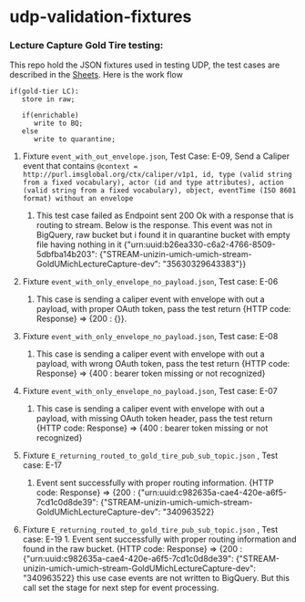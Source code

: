 # udp-validation-fixtures

### Lecture Capture Gold Tire testing:
This repo hold the JSON fixtures used in testing UDP, the test cases are described in the [Sheets](https://docs.google.com/spreadsheets/d/1XGj76VRC1t2NH3LeA60U2rHqogqx_CIy1KAL48Cv5NQ/edit#gid=0). Here is the work flow 
```
if(gold-tier LC):
   store in raw;

   if(enrichable)
      write to BQ;
   else
      write to quarantine;
```

1. Fixture `event_with_out_envelope.json`, Test Case: E-09, Send a Caliper event that contains 
    `@context = http://purl.imsglobal.org/ctx/caliper/v1p1, id, type (valid string from a fixed vocabulary), actor (id and type attributes), action (valid string from a fixed vocabulary), object, eventTime (ISO 8601 format) without an envelope`
    1. This test case failed as Endpoint sent 200 Ok with a response that is routing to stream. Below is the response. This event was not in BigQuery, raw bucket but i found it in quarantine bucket with empty file having nothing in it
        {"urn:uuid:b26ea330-c6a2-4766-8509-5dbfba14b203": {"STREAM-unizin-umich-umich-stream-GoldUMichLectureCapture-dev": "35630329643383"}}
        
2. Fixture `event_with_only_envelope_no_payload.json`, Test case: E-06
    1. This case is sending a caliper event with envelope with out a payload, with proper OAuth token, pass the test return {HTTP code: Response} => {200 : {}}. 
3. Fixture `event_with_only_envelope_no_payload.json`, Test case: E-08
    1. This case is sending a caliper event with envelope with out a payload, with wrong OAuth token, pass the test return {HTTP code: Response} => {400 : bearer token missing or not recognized}
4. Fixture `event_with_only_envelope_no_payload.json`, Test case: E-07
    1. This case is sending a caliper event with envelope with out a payload, with missing OAuth token header, pass the test return {HTTP code: Response} => {400 : bearer token missing or not recognized}
5. Fixture `E_returning_routed_to_gold_tire_pub_sub_topic.json` , Test case: E-17
    1. Event sent successfully with proper routing information. {HTTP code: Response} => {200 : {"urn:uuid:c982635a-cae4-420e-a6f5-7cd1c0d8de39": {"STREAM-unizin-umich-umich-stream-GoldUMichLectureCapture-dev": "340963522}
6. Fixture `E_returning_routed_to_gold_tire_pub_sub_topic.json` , Test case: E-19
       1. Event sent successfully with proper routing information and found in the raw bucket. {HTTP code: Response} => {200 : {"urn:uuid:c982635a-cae4-420e-a6f5-7cd1c0d8de39": {"STREAM-unizin-umich-umich-stream-GoldUMichLectureCapture-dev": "340963522}
           this use case events are not written to BigQuery. But this call set the stage for next step for event processing. 
           

            

